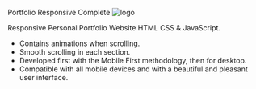Portfolio Responsive Complete
![logo](https://github.com/altaf-ts/Portfolio-responsive-complete/assets/128633184/b0813a24-2779-46d8-9957-d871ef422ca6)

Responsive Personal Portfolio Website HTML CSS & JavaScript.

- Contains animations when scrolling.
- Smooth scrolling in each section.
- Developed first with the Mobile First methodology, then for desktop.
- Compatible with all mobile devices and with a beautiful and pleasant user interface.

